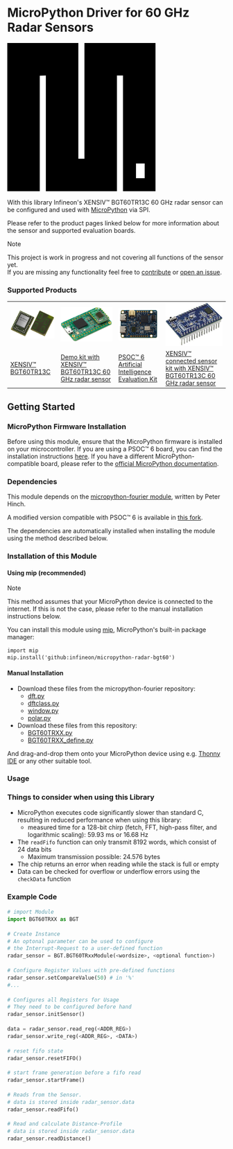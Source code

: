 # MicroPython Driver for 60 GHz Radar Sensors

![MicroPython Logo](docs/img/micropython_logo.png)

With this library Infineon's XENSIV™ BGT60TR13C 60 GHz radar sensor can be configured
and used with [MicroPython](https://github.com/Infineon/micropython) via SPI.

Please refer to the product pages linked below for more information about the sensor and supported evaluation boards.

> [!NOTE]
> This project is work in progress and not covering all functions of the sensor yet.   
> If you are missing any functionality feel free to [contribute](https://github.com/Infineon/micropython-radar-bgt60/fork) or [open an issue](https://github.com/Infineon/micropython-radar-bgt60/issues).

### Supported Products

<table>
    <tr>
        <td><img src="docs/img/bgt60tr13c.png" width=200></td>
        <td><img src="docs/img/demo_bgt60tr13c.png" width=200></td>
        <td><img src="docs/img/cy8ckit-062s2-ai.png" width=200></td>
        <td><img src="docs/img/kit_csk_bgt60tr13c.jpg" width=200></td>
    </tr>
    <tr>
        <td style="test-align : center"><a href="https://www.infineon.com/part/BGT60TR13C">XENSIV™ BGT60TR13C</a></td>
        <td style="test-align : center"><a href="https://www.infineon.com/evaluation-board/DEMO-BGT60TR13C">Demo kit with XENSIV™ BGT60TR13C 60 GHz radar sensor</a></td>
        <td style="test-align : center"><a href="https://www.infineon.com/evaluation-board/CY8CKIT-062S2-AI">PSOC™ 6 Artificial Intelligence Evaluation Kit</a></td>
        <td style="test-align : center"><a href="https://www.infineon.com/evaluation-board/KIT-CSK-BGT60TR13C">XENSIV™ connected sensor kit with XENSIV™ BGT60TR13C 60 GHz radar sensor</a></td>
    </tr>
</table>

## Getting Started

### MicroPython Firmware Installation
Before using this module, ensure that the MicroPython firmware is installed on your microcontroller.
If you are using a PSOC™ 6 board, you can find the installation instructions [here](https://ifx-micropython.readthedocs.io/en/latest/psoc6/intro.html#install-micropython-on-the-board).
If you have a different MicroPython-compatible board, please refer to the [official MicroPython documentation](https://docs.micropython.org/en/latest/).

### Dependencies
This module depends on the [micropython-fourier module](https://github.com/peterhinch/micropython-fourier),
written by Peter Hinch.

A modified version compatible with PSOC™ 6 is available in [this fork](https://github.com/ederjc/micropython-fourier).

The dependencies are automatically installed when installing the module using the method described below.

### Installation of this Module

#### Using mip (recommended)

> [!NOTE]
> This method assumes that your MicroPython device is connected to the internet.
> If this is not the case, please refer to the manual installation instructions below.

You can install this module using [mip](https://docs.micropython.org/en/latest/reference/packages.html#installing-packages-with-mip),
MicroPython's built-in package manager:
```
import mip
mip.install('github:infineon/micropython-radar-bgt60')
```

#### Manual Installation
- Download these files from the micropython-fourier repository:
    - [dft.py](https://raw.githubusercontent.com/ederjc/micropython-fourier/refs/heads/master/dft.py)
    - [dftclass.py](https://raw.githubusercontent.com/ederjc/micropython-fourier/refs/heads/master/dftclass.py)
    - [window.py](https://raw.githubusercontent.com/ederjc/micropython-fourier/refs/heads/master/window.py)
    - [polar.py](https://raw.githubusercontent.com/ederjc/micropython-fourier/refs/heads/master/polar.py)
- Download these files from this repository:
    - [BGT60TRXX.py](https://raw.githubusercontent.com/Infineon/micropython-radar-bgt60/refs/heads/main/micropython-radar-bgt60/BGT60TRXX.py)
    - [BGT60TRXX_define.py](https://raw.githubusercontent.com/Infineon/micropython-radar-bgt60/refs/heads/main/micropython-radar-bgt60/BGT60TRXX_define.py)

And drag-and-drop them onto your MicroPython device using e.g. [Thonny IDE](https://thonny.org/) or any other suitable tool.

### Usage

### Things to consider when using this Library
- MicroPython executes code significantly slower than standard C, resulting in reduced performance when using this library:
    - measured time for a 128-bit chirp (fetch, FFT, high-pass filter, and logarithmic scaling):
        59.93 ms or 16.68 Hz  
- The `readFifo` function can only transmit 8192 words,
which consist of 24 data bits
    - Maximum transmission possible: 24.576 bytes
- The chip returns an error when reading while the stack is full or empty
- Data can be checked for overflow or underflow errors using the `checkData` function

### Example Code
```python
# import Module
import BGT60TRXX as BGT

# Create Instance
# An optonal parameter can be used to configure
# the Interrupt-Request to a user-defined function
radar_sensor = BGT.BGT60TRxxModule(<wordsize>, <optional function>)

# Configure Register Values with pre-defined functions
radar_sensor.setCompareValue(50) # in '%'
#...

# Configures all Registers for Usage
# They need to be configured before hand
radar_sensor.initSensor()

data = radar_sensor.read_reg(<ADDR_REG>)
radar_sensor.write_reg(<ADDR_REG>, <DATA>)

# reset fifo state
radar_sensor.resetFIFO()

# start frame generation before a fifo read
radar_sensor.startFrame()

# Reads from the Sensor.
# data is stored inside radar_sensor.data
radar_sensor.readFifo()

# Read and calculate Distance-Profile
# data is stored inside radar_sensor.data
radar_sensor.readDistance()
```